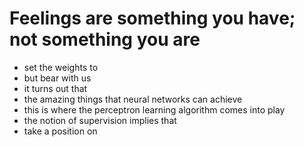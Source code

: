 # Feelings are something you have; not something you are

* set the weights to 
* but bear with us
* it turns out that
* the amazing things that neural networks can achieve
* this is where the perceptron learning algorithm comes into play
* the notion of supervision implies that
* take a position on
